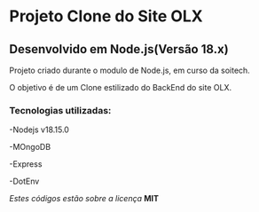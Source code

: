 # Projeto Clone do Site OLX


## Desenvolvido em Node.js(Versão 18.x)

Projeto criado durante o modulo de Node.js, em curso da soitech.

O objetivo é de um Clone estilizado do BackEnd do site OLX.

### Tecnologias utilizadas:

-Nodejs v18.15.0

-MOngoDB

-Express

-DotEnv



_Estes códigos estão sobre a licença_ **MIT**
